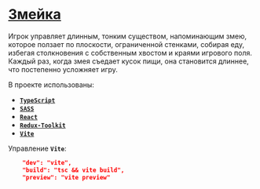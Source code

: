 # [Змейка](https://ru.wikipedia.org/wiki/Snake_(%D0%B8%D0%B3%D1%80%D0%B0))

Игрок управляет длинным, тонким существом, напоминающим змею, которое ползает по плоскости, ограниченной стенками, собирая еду, избегая столкновения с собственным хвостом и краями игрового поля. Каждый раз, когда змея съедает кусок пищи, она становится длиннее, что постепенно усложняет игру.

В проекте использованы: 
- [**`TypeScript`**](https://www.typescriptlang.org/)
- [**`SASS`**](https://sass-lang.com/)
- [**`React`**](https://react.dev/)
- [**`Redux-Toolkit`**](https://redux-toolkit.js.org/)
- [**`Vite`**](https://vitejs.dev/)

Управление **`Vite`**:
```json
    "dev": "vite",
    "build": "tsc && vite build",
    "preview": "vite preview"
```

